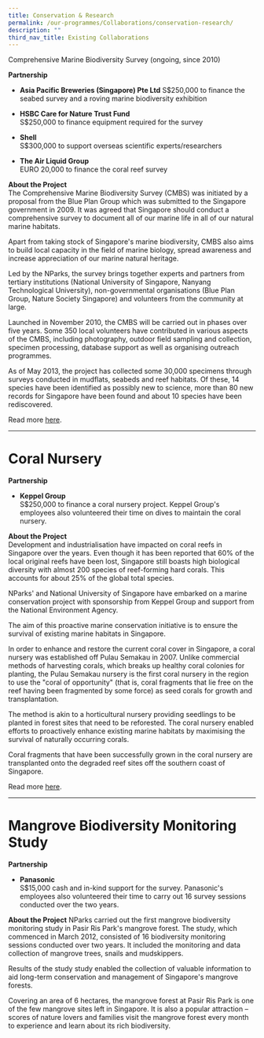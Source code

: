 ```yaml
---
title: Conservation & Research
permalink: /our-programmes/Collaborations/conservation-research/
description: ""
third_nav_title: Existing Collaborations
---
```

Comprehensive Marine Biodiversity Survey (ongoing, since 2010)


<b>Partnership</b><br>
* **Asia Pacific Breweries (Singapore) Pte Ltd**
S$250,000 to finance the seabed survey and a roving marine biodiversity exhibition

* **HSBC Care for Nature Trust Fund**<br>
S$250,000 to finance equipment required for the survey

* **Shell**<br>
S$300,000 to support overseas scientific experts/researchers

* **The Air Liquid Group**<br>
EURO 20,000 to finance the coral reef survey

<b>About the Project</b><br>
The Comprehensive Marine Biodiversity Survey (CMBS) was initiated by a proposal from the Blue Plan Group which was submitted to the Singapore government in 2009. It was agreed that Singapore should conduct a comprehensive survey to document all of our marine life in all of our natural marine habitats.

Apart from taking stock of Singapore's marine biodiversity, CMBS also aims to build local capacity in the field of marine biology, spread awareness and increase appreciation of our marine natural heritage.

Led by the NParks, the survey brings together experts and partners from tertiary institutions (National University of Singapore, Nanyang Technological University), non-governmental organisations (Blue Plan Group, Nature Society Singapore) and volunteers from the community at large.

Launched in November 2010, the CMBS will be carried out in phases over five years. Some 350 local volunteers have contributed in various aspects of the CMBS, including photography, outdoor field sampling and collection, specimen processing, database support as well as organising outreach programmes.

As of May 2013, the project has collected some 30,000 specimens through surveys conducted in mudflats, seabeds and reef habitats. Of these, 14 species have been identified as possibly new to science, more than 80 new records for Singapore have been found and about 10 species have been rediscovered.

Read more [here](http://www.nparks.gov.sg/cmbs/).

---

# Coral Nursery
<b>Partnership</b><br>
* **Keppel Group**<br>
S$250,000 to finance a coral nursery project. Keppel Group's employees also volunteered their time on dives to maintain the coral nursery.

<b>About the Project</b><br>
Development and industrialisation have impacted on coral reefs in Singapore over the years. Even though it has been reported that 60% of the local original reefs have been lost, Singapore still boasts high biological diversity with almost 200 species of reef-forming hard corals. This accounts for about 25% of the global total species.

NParks' and National University of Singapore have embarked on a marine conservation project with sponsorship from Keppel Group and support from the National Environment Agency.

The aim of this proactive marine conservation initiative is to ensure the survival of existing marine habitats in Singapore.

In order to enhance and restore the current coral cover in Singapore, a coral nursery was established off Pulau Semakau in 2007. Unlike commercial methods of harvesting corals, which breaks up healthy coral colonies for planting, the Pulau Semakau nursery is the first coral nursery in the region to use the "coral of opportunity" (that is, coral fragments that lie free on the reef having been fragmented by some force) as seed corals for growth and transplantation.

The method is akin to a horticultural nursery providing seedlings to be planted in forest sites that need to be reforested. The coral nursery enabled efforts to proactively enhance existing marine habitats by maximising the survival of naturally occurring corals.

Coral fragments that have been successfully grown in the coral nursery are transplanted onto the degraded reef sites off the southern coast of Singapore.

Read more [here](http://mygreenspace.nparks.gov.sg/a-helping-hand-for-local-reefs/).

---
# Mangrove Biodiversity Monitoring Study

<b>Partnership</b><br>
* **Panasonic**<br>
S$15,000 cash and in-kind support for the survey. Panasonic's  employees also volunteered their time to carry out 16 survey sessions conducted over the two years.

<b>About the Project</b>
NParks carried out the first mangrove biodiversity monitoring study in Pasir Ris Park's mangrove forest. The study, which commenced in March 2012, consisted of 16 biodiversity monitoring sessions conducted over two years. It included the monitoring and data collection of mangrove trees, snails and mudskippers.

Results of the study study enabled the collection of valuable information to aid long-term conservation and management of Singapore's mangrove forests.

Covering an area of 6 hectares, the mangrove forest at Pasir Ris Park is one of the few mangrove sites left in Singapore. It is also a popular attraction – scores of nature lovers and families visit the mangrove forest every month to experience and learn about its rich biodiversity.